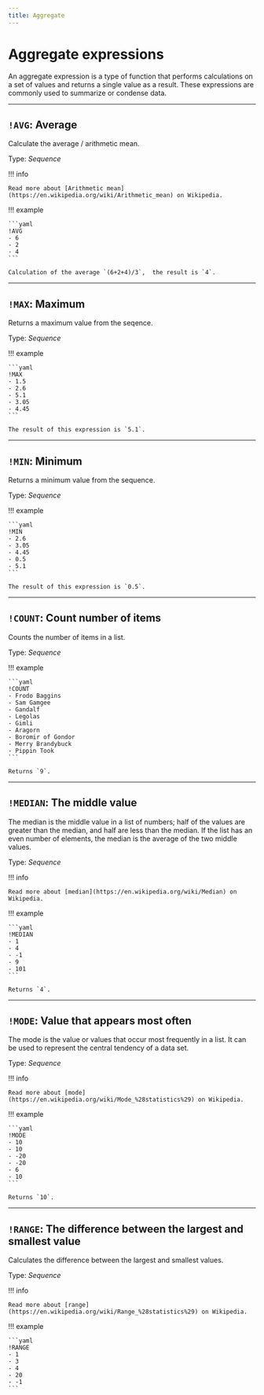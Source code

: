 ```yaml
---
title: Aggregate
---
```


# Aggregate expressions

An aggregate expression is a type of function that performs calculations on a set of values and returns a single value as a result.
These expressions are commonly used to summarize or condense data.

---

## `!AVG`: Average 

Calculate the average / arithmetic mean.

Type: _Sequence_

!!! info

	Read more about [Arithmetic mean](https://en.wikipedia.org/wiki/Arithmetic_mean) on Wikipedia.

!!! example

	```yaml
	!AVG
	- 6
	- 2
	- 4
	```

	Calculation of the average `(6+2+4)/3`,  the result is `4`.

---

## `!MAX`: Maximum 

Returns a maximum value from the seqence.

Type: _Sequence_

!!! example

	```yaml
	!MAX
	- 1.5
	- 2.6
	- 5.1
	- 3.05
	- 4.45
	```

	The result of this expression is `5.1`.

---

## `!MIN`: Minimum 

Returns a minimum value from the sequence.

Type: _Sequence_

!!! example

	```yaml
	!MIN
	- 2.6
	- 3.05
	- 4.45
	- 0.5
	- 5.1
	```

	The result of this expression is `0.5`.

---

## `!COUNT`: Count number of items 

Counts the number of items in a list.

Type: _Sequence_

!!! example

	```yaml
	!COUNT
	- Frodo Baggins
	- Sam Gamgee
	- Gandalf
	- Legolas
	- Gimli
	- Aragorn
	- Boromir of Gondor
	- Merry Brandybuck
	- Pippin Took
	```

	Returns `9`.

---

## `!MEDIAN`: The middle value 

The median is the middle value in a list of numbers; half of the values are greater than the median, and half are less than the median.
If the list has an even number of elements, the median is the average of the two middle values.

Type: _Sequence_


!!! info

	Read more about [median](https://en.wikipedia.org/wiki/Median) on Wikipedia.


!!! example

	```yaml
	!MEDIAN
	- 1
	- 4
	- -1
	- 9
	- 101
	```

	Returns `4`.

---

## `!MODE`: Value that appears most often 

The mode is the value or values that occur most frequently in a list.
It can be used to represent the central tendency of a data set.

Type: _Sequence_

!!! info

	Read more about [mode](https://en.wikipedia.org/wiki/Mode_%28statistics%29) on Wikipedia.


!!! example

	```yaml
	!MODE
	- 10
	- 10
	- -20
	- -20
	- 6
	- 10
	```

	Returns `10`.

---

## `!RANGE`: The difference between the largest and smallest value 

Calculates the difference between the largest and smallest values.

Type: _Sequence_

!!! info

	Read more about [range](https://en.wikipedia.org/wiki/Range_%28statistics%29) on Wikipedia.

!!! example

	```yaml
	!RANGE
	- 1
	- 3
	- 4
	- 20
	- -1
	```
